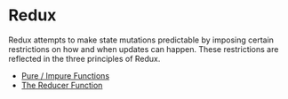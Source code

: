 # Redux

Redux attempts to make state mutations predictable by imposing certain restrictions on how and when updates can happen. These restrictions are reflected in the three principles of Redux.

- [Pure / Impure Functions](pure_impure_function.md) 
- [The Reducer Function](reducer_function.md)

